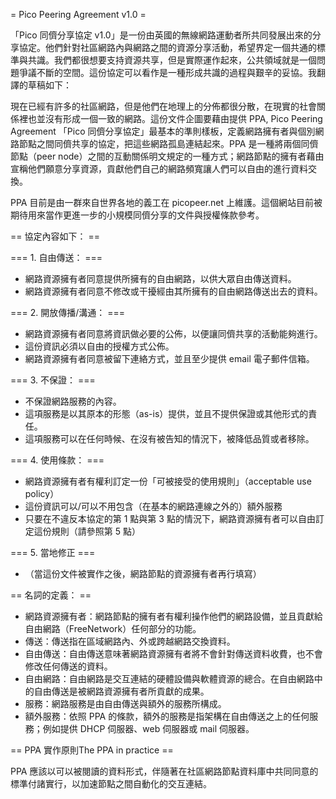 = Pico Peering Agreement v1.0 =

「Pico 同儕分享協定 v1.0」是一份由英國的無線網路運動者所共同發展出來的分享協定。他們針對社區網路內與網路之間的資源分享活動，希望界定一個共通的標準與共識。我們都很想要支持資源共享，但是實際運作起來，公共領域就是一個問題爭議不斷的空間。這份協定可以看作是一種形成共識的過程與艱辛的妥協。我翻譯的草稿如下：

現在已經有許多的社區網路，但是他們在地理上的分佈都很分散，在現實的社會關係裡也並沒有形成一個一致的網路。這份文件企圖要藉由提供 PPA, Pico Peering Agreement 「Pico 同儕分享協定」最基本的準則樣板，定義網路擁有者與個別網路節點之間同儕共享的協定，把這些網路孤島連結起來。PPA 是一種將兩個同儕節點（peer node）之間的互動關係明文規定的一種方式；網路節點的擁有者藉由宣稱他們願意分享資源，貢獻他們自己的網路頻寬讓人們可以自由的進行資料交換。

PPA 目前是由一群來自世界各地的義工在 picopeer.net 上維護。這個網站目前被期待用來當作更進一步的小規模同儕分享的文件與授權條款參考。

== 協定內容如下： ==

=== 1. 自由傳送： ===
* 網路資源擁有者同意提供所擁有的自由網路，以供大眾自由傳送資料。
* 網路資源擁有者同意不修改或干擾經由其所擁有的自由網路傳送出去的資料。

=== 2. 開放傳播/溝通： ===

* 網路資源擁有者同意將資訊做必要的公佈，以便讓同儕共享的活動能夠進行。
* 這份資訊必須以自由的授權方式公佈。
* 網路資源擁有者同意被留下連絡方式，並且至少提供 email 電子郵件信箱。

=== 3. 不保證： ===

* 不保證網路服務的內容。
* 這項服務是以其原本的形態（as-is）提供，並且不提供保證或其他形式的責任。
* 這項服務可以在任何時候、在沒有被告知的情況下，被降低品質或者移除。

=== 4. 使用條款： ===

* 網路資源擁有者有權利訂定一份「可被接受的使用規則」（acceptable use policy）
* 這份資訊可以/可以不用包含（在基本的網路連線之外的）額外服務
* 只要在不違反本協定的第 1 點與第 3 點的情況下，網路資源擁有者可以自由訂定這份規則（請參照第 5 點）

=== 5. 當地修正 ===

* （當這份文件被實作之後，網路節點的資源擁有者再行填寫）

== 名詞的定義： ==

* 網路資源擁有者：網路節點的擁有者有權利操作他們的網路設備，並且貢獻給自由網路（FreeNetwork）任何部分的功能。
* 傳送：傳送指在區域網路內、外或跨越網路交換資料。
* 自由傳送：自由傳送意味著網路資源擁有者將不會針對傳送資料收費，也不會修改任何傳送的資料。
* 自由網路：自由網路是交互連結的硬體設備與軟體資源的總合。在自由網路中的自由傳送是被網路資源擁有者所貢獻的成果。
* 服務：網路服務是由自由傳送與額外的服務所構成。
* 額外服務：依照 PPA 的條款，額外的服務是指架構在自由傳送之上的任何服務；例如提供 DHCP 伺服器、web 伺服器或 mail 伺服器。

== PPA 實作原則The PPA in practice ==

PPA 應該以可以被閱讀的資料形式，伴隨著在社區網路節點資料庫中共同同意的標準付諸實行，以加速節點之間自動化的交互連結。